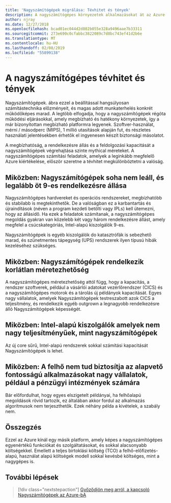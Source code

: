 ```yaml
---
title: 'Nagyszámítógépek migrálása: Tévhitet és tények'
description: A nagyszámítógépes környezetek alkalmazásokat át az Azure-ba, a bevált, magas rendelkezésre állású és méretezhető infrastruktúrát Nagyszámítógépek a jelenleg futó rendszerek.
author: njray
ms.date: 12/27/2018
ms.openlocfilehash: bcad01ec044d2d802b055e328a9496aae7b33311
ms.sourcegitcommit: 273e690c0cfabbc3822089c7d8bc743ef41d2b6e
ms.translationtype: MT
ms.contentlocale: hu-HU
ms.lasthandoff: 02/08/2019
ms.locfileid: "55899138"
---
```

# <a name="mainframe-myths-and-facts"></a>A nagyszámítógépes tévhitet és tények

Nagyszámítógépek. ábra ezzel a beállítással hangsúlyosan számítástechnika előzményeit, és magas adott munkaterhelés konkrét működőképes marad. A legtöbb elfogadja, hogy a nagyszámítógépek régóta működési eljárásokkal, amely megbízható és hatékony környezetek, így a már bizonyítottan megbízható platformra legyenek. Szoftver-használat, mérni / másodperc (MIPS), 1 millió utasítások alapján fut, és részletes használati jelentésekben érhetők el ingyenesen készít biztonsági másolatot.

A megbízhatóság, a rendelkezésre állás és a feldolgozási kapacitását a nagyszámítógépek végrehajtása szinte mythical méreteket. A nagyszámítógépes számítási feladatok, amelyek a leginkább megfelelő Azure kiértékelése, először szeretne a tévhitet megkülönböztetni a valóság.

## <a name="myth-mainframes-never-go-down-and-have-a-minimum-of-five-9s-of-availability"></a>Miközben: Nagyszámítógépek soha nem leáll, és legalább öt 9-es rendelkezésre állása

Nagyszámítógépes hardvereket és operációs rendszereket, megbízhatóbb és stabilabb is megtekinthetők. De a valóságban ez a karbantartás és újraindítások (néven a program kezdeti betölti vagy IPLs) kell ütemezni, hogy az állásidő. Ha ezek a feladatok számítanak, a nagyszámítógépes megoldás gyakran van közelebb két vagy három rendelkezésre állást, amely megfelel a csúcskategóriás, Intel-alapú kiszolgálók 9-es.

Nagyszámítógépek is egyéb kiszolgálók do katasztrófák is sebezhető marad, és szünetmentes tápegység (UPS) rendszerek ilyen típusú hibák kezeléséhez szükséges.

## <a name="myth-mainframes-have-limitless-scalability"></a>Miközben: Nagyszámítógépek rendelkezik korlátlan méretezhetőség

A nagyszámítógépes méretezhetőség attól függ, hogy a kapacitás, a rendszer szoftverek, például a vásárlói adatokat vezérlőrendszer (CICS) és a nagyszámítógépes motorok és a tárolás új példányok kapacitását. Egyes nagy vállalatok, amelyek Nagyszámítógépek testreszabott azok CICS a teljesítmény, és rendelkezik egyéb outgrown a legnagyobb rendelkezésre álló Nagyszámítógépek képességét.

## <a name="myth-intel-based-servers-are-not-as-powerful-as-mainframes"></a>Miközben: Intel-alapú kiszolgálók amelyek nem nagy teljesítményűek, mint nagyszámítógépek

Az új core sűrű, Intel-alapú rendszerek sokkal számítási kapacitását Nagyszámítógépek is lehet.

## <a name="myth-the-cloud-cannot-accommodate-mission-critical-applications-for-large-companies-such-as-financial-institutions"></a>Miközben: A felhő nem tud biztosítja az alapvető fontosságú alkalmazásokat nagy vállalatok, például a pénzügyi intézmények számára

Bár előfordulhat, hogy egyes elszigetelt példányai, ha felhőalapú megoldások rövid tartozik, ez általában akkor fordul az alkalmazás algoritmusok nem terjeszthetők. Ezek néhány példa a kivételek, a szabály nem.

## <a name="summary"></a>Összegzés

Ezzel az Azure kínál egy másik platform, amely képes a nagyszámítógépes egyenértékű funkciókat és szolgáltatásokat, és sokkal alacsonyabb költségekkel. Emellett a teljes birtoklási költség (TCO) a felhő-előfizetés-alapú, használat alapú költségek modell sokkal kevésbé költséges, mint a nagygépes is.

## <a name="next-steps"></a>További lépések

> [!div class="nextstepaction"]
> [Győződjön meg arról, a kapcsoló Nagyszámítógépek az Azure-bA](migration-strategies.md)
